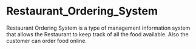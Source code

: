 # Restaurant_Ordering_System
Restaurant Ordering System is a type of management information system that allows the Restaurant to keep track of all the food available.
Also the customer can order food online.
